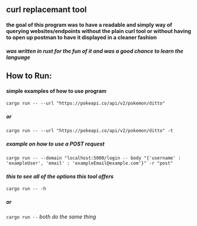 ## **curl replacemant tool**

#### the goal of this program was to have a readable and simply way of querying websites/endpoints without the plain curl tool or without having to open up postman to have it displayed in a cleaner fashion

##### _was written in rust for the fun of it and was a good chance to learn the language_

## **How to Run:**

#### simple examples of how to use program

`cargo run -- --url "https://pokeapi.co/api/v2/pokemon/ditto"`

##### _**or**_

`cargo run -- --url "https://pokeapi.co/api/v2/pokemon/ditto" -t`

##### _**example on how to use a POST request**_

`cargo run -- --domain "localhost:5000/login -- body "{'username' : 'exampleUser', 'email' : 'exampleEmail@example.com'}" -r "post"`

#### _this to see all of the options this tool offers_

`cargo run -- -h`

##### _**or**_

`cargo run --` _both do the same thing_
